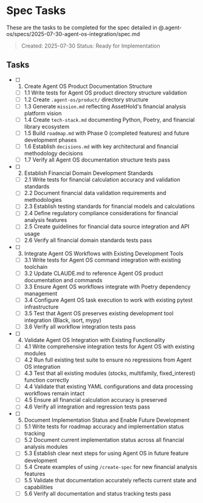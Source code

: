 # Spec Tasks

These are the tasks to be completed for the spec detailed in @.agent-os/specs/2025-07-30-agent-os-integration/spec.md

> Created: 2025-07-30
> Status: Ready for Implementation

## Tasks

- [ ] 1. Create Agent OS Product Documentation Structure
  - [ ] 1.1 Write tests for Agent OS product directory structure validation
  - [ ] 1.2 Create `.agent-os/product/` directory structure
  - [ ] 1.3 Generate `mission.md` reflecting AssetHold's financial analysis platform vision
  - [ ] 1.4 Create `tech-stack.md` documenting Python, Poetry, and financial library ecosystem
  - [ ] 1.5 Build `roadmap.md` with Phase 0 (completed features) and future development phases
  - [ ] 1.6 Establish `decisions.md` with key architectural and financial methodology decisions
  - [ ] 1.7 Verify all Agent OS documentation structure tests pass

- [ ] 2. Establish Financial Domain Development Standards
  - [ ] 2.1 Write tests for financial calculation accuracy and validation standards
  - [ ] 2.2 Document financial data validation requirements and methodologies
  - [ ] 2.3 Establish testing standards for financial models and calculations
  - [ ] 2.4 Define regulatory compliance considerations for financial analysis features
  - [ ] 2.5 Create guidelines for financial data source integration and API usage
  - [ ] 2.6 Verify all financial domain standards tests pass

- [ ] 3. Integrate Agent OS Workflows with Existing Development Tools
  - [ ] 3.1 Write tests for Agent OS command integration with existing toolchain
  - [ ] 3.2 Update CLAUDE.md to reference Agent OS product documentation and commands
  - [ ] 3.3 Ensure Agent OS workflows integrate with Poetry dependency management
  - [ ] 3.4 Configure Agent OS task execution to work with existing pytest infrastructure
  - [ ] 3.5 Test that Agent OS preserves existing development tool integration (Black, isort, mypy)
  - [ ] 3.6 Verify all workflow integration tests pass

- [ ] 4. Validate Agent OS Integration with Existing Functionality
  - [ ] 4.1 Write comprehensive integration tests for Agent OS with existing modules
  - [ ] 4.2 Run full existing test suite to ensure no regressions from Agent OS integration
  - [ ] 4.3 Test that all existing modules (stocks, multifamily, fixed_interest) function correctly
  - [ ] 4.4 Validate that existing YAML configurations and data processing workflows remain intact
  - [ ] 4.5 Ensure all financial calculation accuracy is preserved
  - [ ] 4.6 Verify all integration and regression tests pass

- [ ] 5. Document Implementation Status and Enable Future Development
  - [ ] 5.1 Write tests for roadmap accuracy and implementation status tracking
  - [ ] 5.2 Document current implementation status across all financial analysis modules
  - [ ] 5.3 Establish clear next steps for using Agent OS in future feature development
  - [ ] 5.4 Create examples of using `/create-spec` for new financial analysis features
  - [ ] 5.5 Validate that documentation accurately reflects current state and capabilities
  - [ ] 5.6 Verify all documentation and status tracking tests pass
